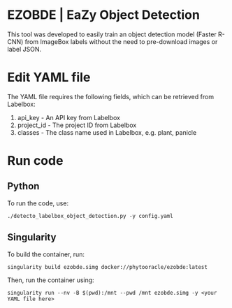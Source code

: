 # EZOBDE | EaZy Object Detection

This tool was developed to easily train an object detection model (Faster R-CNN) from ImageBox labels without the need to pre-download images or label JSON.

# Edit YAML file

The YAML file requires the following fields, which can be retrieved from Labelbox:

1. api_key - An API key from Labelbox
2. project_id - The project ID from Labelbox
3. classes - The class name used in Labelbox, e.g. plant, panicle

# Run code

## Python

To run the code, use:

```
./detecto_labelbox_object_detection.py -y config.yaml
```

## Singularity

To build the container, run:

```
singularity build ezobde.simg docker://phytooracle/ezobde:latest
```

Then, run the container using:

```
singularity run --nv -B $(pwd):/mnt --pwd /mnt ezobde.simg -y <your YAML file here>
```

